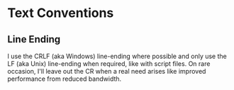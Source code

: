 # Text Conventions


## Line Ending

I use the CRLF (aka Windows) line-ending where possible and only use the LF
(aka Unix) line-ending when required, like with script files.  On rare
occasion, I'll leave out the CR when a real need arises like improved
performance from reduced bandwidth.

